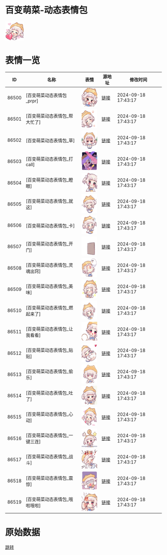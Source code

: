 # 百变萌菜-动态表情包

<img src="./cover.png" height="60" alt="cover" />

# 表情一览

|ID|名称|表情|源地址|修改时间|
|----|----|----|----|----|
|86500|[百变萌菜动态表情包_prpr]|<img src="./pic/086500_%5B百变萌菜动态表情包_prpr%5D.gif" height="60" alt="prpr"/>|[链接](https://i0.hdslb.com/bfs/emote/57c75e1e632df695d6da16f56851e48ac3c00ebc.gif)|2024-09-18 17:43:17|
|86501|[百变萌菜动态表情包_帮大忙了]|<img src="./pic/086501_%5B百变萌菜动态表情包_帮大忙了%5D.gif" height="60" alt="帮大忙了"/>|[链接](https://i0.hdslb.com/bfs/emote/05a399e8dfba79508e1665d72ff8a936effdb008.gif)|2024-09-18 17:43:17|
|86502|[百变萌菜动态表情包_草]|<img src="./pic/086502_%5B百变萌菜动态表情包_草%5D.gif" height="60" alt="草"/>|[链接](https://i0.hdslb.com/bfs/emote/551480c52706f9d8f7bf53ac99341648ec5d627d.gif)|2024-09-18 17:43:17|
|86503|[百变萌菜动态表情包_打call]|<img src="./pic/086503_%5B百变萌菜动态表情包_打call%5D.gif" height="60" alt="打call"/>|[链接](https://i0.hdslb.com/bfs/emote/286dd7b04dca00478fb9a27e5d85e1a665d32573.gif)|2024-09-18 17:43:17|
|86504|[百变萌菜动态表情包_瞪眼]|<img src="./pic/086504_%5B百变萌菜动态表情包_瞪眼%5D.gif" height="60" alt="瞪眼"/>|[链接](https://i0.hdslb.com/bfs/emote/775c625e755e8f10c306e28922561870d1b6ce5d.gif)|2024-09-18 17:43:17|
|86505|[百变萌菜动态表情包_就这]|<img src="./pic/086505_%5B百变萌菜动态表情包_就这%5D.gif" height="60" alt="就这"/>|[链接](https://i0.hdslb.com/bfs/emote/d6e5fcc4b7b68a2779b354667d57fd8384ca3920.gif)|2024-09-18 17:43:17|
|86506|[百变萌菜动态表情包_卡]|<img src="./pic/086506_%5B百变萌菜动态表情包_卡%5D.gif" height="60" alt="卡"/>|[链接](https://i0.hdslb.com/bfs/emote/d7336160a04b9924ac14928298936ca24be1241a.gif)|2024-09-18 17:43:17|
|86507|[百变萌菜动态表情包_开门]|<img src="./pic/086507_%5B百变萌菜动态表情包_开门%5D.gif" height="60" alt="开门"/>|[链接](https://i0.hdslb.com/bfs/emote/118f6bb64738a3d107d9320cfc43d096057e0b88.gif)|2024-09-18 17:43:17|
|86508|[百变萌菜动态表情包_灵魂出窍]|<img src="./pic/086508_%5B百变萌菜动态表情包_灵魂出窍%5D.gif" height="60" alt="灵魂出窍"/>|[链接](https://i0.hdslb.com/bfs/emote/5310325ddec6989cbbcd3b136c858e6785be7f06.gif)|2024-09-18 17:43:17|
|86509|[百变萌菜动态表情包_美味]|<img src="./pic/086509_%5B百变萌菜动态表情包_美味%5D.gif" height="60" alt="美味"/>|[链接](https://i0.hdslb.com/bfs/emote/8886fe389758a418d5ea3fb1ae740ef6d077e945.gif)|2024-09-18 17:43:17|
|86510|[百变萌菜动态表情包_燃起来了]|<img src="./pic/086510_%5B百变萌菜动态表情包_燃起来了%5D.gif" height="60" alt="燃起来了"/>|[链接](https://i0.hdslb.com/bfs/emote/d3acfd657dc7a68da473620a6c7132ab6a50dd96.gif)|2024-09-18 17:43:17|
|86511|[百变萌菜动态表情包_让我看看]|<img src="./pic/086511_%5B百变萌菜动态表情包_让我看看%5D.gif" height="60" alt="让我看看"/>|[链接](https://i0.hdslb.com/bfs/emote/d3eb234ced153a3d29257838ffbde96374da4a62.gif)|2024-09-18 17:43:17|
|86512|[百变萌菜动态表情包_贴贴]|<img src="./pic/086512_%5B百变萌菜动态表情包_贴贴%5D.gif" height="60" alt="贴贴"/>|[链接](https://i0.hdslb.com/bfs/emote/692848d83c15a535d5aaf6794c94b8a4835f2223.gif)|2024-09-18 17:43:17|
|86513|[百变萌菜动态表情包_偷乐]|<img src="./pic/086513_%5B百变萌菜动态表情包_偷乐%5D.gif" height="60" alt="偷乐"/>|[链接](https://i0.hdslb.com/bfs/emote/e3878c7a3a9f8fbc12cfc4381fd10b0d0c726c09.gif)|2024-09-18 17:43:17|
|86514|[百变萌菜动态表情包_吐了]|<img src="./pic/086514_%5B百变萌菜动态表情包_吐了%5D.gif" height="60" alt="吐了"/>|[链接](https://i0.hdslb.com/bfs/emote/96b992954fa300d53042b5bc6fe36731a6b83af2.gif)|2024-09-18 17:43:17|
|86515|[百变萌菜动态表情包_心动]|<img src="./pic/086515_%5B百变萌菜动态表情包_心动%5D.gif" height="60" alt="心动"/>|[链接](https://i0.hdslb.com/bfs/emote/414a78a36e9b527e9aa5072613280e0cf38a14b6.gif)|2024-09-18 17:43:17|
|86516|[百变萌菜动态表情包_一键三连]|<img src="./pic/086516_%5B百变萌菜动态表情包_一键三连%5D.gif" height="60" alt="一键三连"/>|[链接](https://i0.hdslb.com/bfs/emote/bd445ace5747433f2759c8569f3340b5b5401550.gif)|2024-09-18 17:43:17|
|86517|[百变萌菜动态表情包_战斗]|<img src="./pic/086517_%5B百变萌菜动态表情包_战斗%5D.gif" height="60" alt="战斗"/>|[链接](https://i0.hdslb.com/bfs/emote/b1f3fe2e576a57a523ee3ee32eeb150df93a2f6a.gif)|2024-09-18 17:43:17|
|86518|[百变萌菜动态表情包_震惊]|<img src="./pic/086518_%5B百变萌菜动态表情包_震惊%5D.gif" height="60" alt="震惊"/>|[链接](https://i0.hdslb.com/bfs/emote/dab5199327f7343d256b50f154c9e40bbe46cd8c.gif)|2024-09-18 17:43:17|
|86519|[百变萌菜动态表情包_哦啦哦啦]|<img src="./pic/086519_%5B百变萌菜动态表情包_哦啦哦啦%5D.gif" height="60" alt="哦啦哦啦"/>|[链接](https://i0.hdslb.com/bfs/emote/53fe5b0a6db2b9c41540497cf7bbf0bf74f4f7ab.gif)|2024-09-18 17:43:17|

# 原始数据

[跳转](./raw.json)

